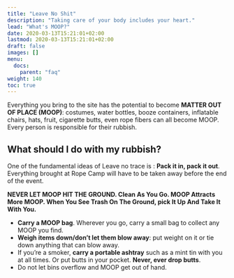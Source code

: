 ```yaml
---
title: "Leave No Shit"
description: "Taking care of your body includes your heart."
lead: "What's MOOP?"
date: 2020-03-13T15:21:01+02:00
lastmod: 2020-03-13T15:21:01+02:00
draft: false
images: []
menu: 
  docs:
    parent: "faq"
weight: 140
toc: true
---
```

Everything you bring to the site has the potential to become **MATTER OUT OF PLACE \(MOOP\)**: costumes, water bottles, booze containers, inflatable chairs, hats, fruit, cigarette butts, even rope fibers can all become MOOP. Every person is responsible for their rubbish.

## What should I do with my rubbish?

One of the fundamental ideas of Leave no trace is : **Pack it in, pack it out**. Everything brought at Rope Camp will have to be taken away before the end of the event.

**NEVER LET MOOP HIT THE GROUND. Clean As You Go. MOOP Attracts More MOOP. When You See Trash On The Ground, pick It Up And Take It With You.**

* **Carry a MOOP bag**. Wherever you go, carry a small bag to collect any MOOP you find. 
* **Weigh items down/don’t let them blow away**: put weight on it or tie down anything that can blow away.
* If you’re a smoker, **carry a portable ashtray** such as a mint tin with you at all times. Or put butts in your pocket. **Never, ever drop butts**.
* Do not let bins overflow and MOOP get out of hand.


